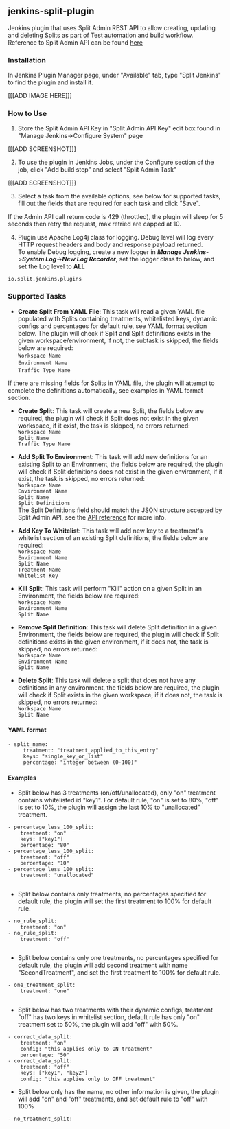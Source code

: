 <h2 id="jenkins-split-plugin" class="header-anchor">jenkins-split-plugin</h2>
<p>Jenkins plugin that uses Split Admin REST API to allow creating,  updating and deleting Splits as part of Test automation and build workflow.<br />
Reference to Split Admin API can be found <a href="https://docs.split.io/reference">here</a></p>
<h3 id="installation" class="header-anchor">Installation</h3>
<p>In Jenkins Plugin Manager page, under "Available" tab, type "Split Jenkins" to find the plugin and install it.</p>
<p>[[[ADD IMAGE HERE]]]</p>
<h3 id="how-to-use" class="header-anchor">How to Use</h3>
<ol>
<li>Store the Split Admin API Key in "Split Admin API Key" edit box found in "Manage Jenkins-&gt;Configure System" page</li>
</ol>
<p>[[[ADD SCREENSHOT]]]</p>
<ol start="2">
<li>To use the plugin in Jenkins Jobs, under the Configure section of the job, click "Add build step" and select "Split Admin Task"</li>
</ol>
<p>[[[ADD SCREENSHOT]]]</p>
<ol start="3">
<li>Select a task from the available options, see below for supported tasks, fill out the fields that are required for each task and click "Save".</li>
</ol>
<p class="callout info">If the Admin API call return code is 429 (throttled), the plugin will sleep for 5 seconds then retry the request, max retried are capped at 10.</p>
<ol start="4">
<li>Plugin use Apache Log4j class for logging. Debug level will log every HTTP request headers and body and response payload returned.<br />
To enable Debug logging, create a new logger in <strong><em>Manage Jenkins</em></strong>-&gt;<strong><em>System Log</em></strong>-&gt;<strong><em>New Log Recorder</em></strong>, set the logger class to below, and set the Log level to <strong>ALL</strong></li>
</ol>
<pre class="prettyprint"><code>io.split.jenkins.plugins</code></pre>
<h3 id="supported-tasks" class="header-anchor">Supported Tasks</h3>
<ul>
<li><strong>Create Split From YAML File</strong>: This task will read a given YAML file populated with Splits containing treatments, whitelisted keys, dynamic configs and percentages for default rule, see YAML format section below. The plugin will check if Split and Split definitions exists in the given workspace/environment, if not, the subtask is skipped, the fields below are required:<br />
<code>Workspace Name</code><br />
<code>Environment Name</code><br />
<code>Traffic Type Name</code></li>
</ul>
<p class="callout info">If there are missing fields for Splits in YAML file, the plugin will attempt to complete the definitions automatically, see examples in YAML format section.</p>
<ul>
<li><p><strong>Create Split</strong>: This task will create a new Split, the fields below are required, the plugin will check if Split does not exist in the given workspace, if it exist, the task is skipped, no errors returned: <br />
<code>Workspace Name</code><br />
<code>Split Name</code><br />
<code>Traffic Type Name</code></p></li>
<li><p><strong>Add Split To Environment</strong>: This task will add new definitions for an existing Split to an Environment, the fields below are required, the plugin will check if Split definitions does not exist in the given environment, if it exist, the task is skipped, no errors returned:  <br />
<code>Workspace Name</code><br />
<code>Environment Name</code><br />
<code>Split Name</code><br />
<code>Split Definitions</code><br />
The Split Definitions field should match the JSON structure accepted by Split Admin API, see the <a href="https://docs.split.io/reference#create-split-definition-in-environment">API reference</a> for more info.</p></li>
<li><p><strong>Add Key To Whitelist</strong>: This task will add new key to a treatment's whitelist section of an existing Split definitions, the fields below are required:<br />
<code>Workspace Name</code><br />
<code>Environment Name</code><br />
<code>Split Name</code><br />
<code>Treatment Name</code><br />
<code>Whitelist Key</code></p></li>
<li><p><strong>Kill Split</strong>: This task will perform "Kill" action on a given Split in an Environment,  the fields below are required:<br />
<code>Workspace Name</code><br />
<code>Environment Name</code><br />
<code>Split Name</code></p></li>
<li><p><strong>Remove Split Definition</strong>: This task will delete Split definition in a given Environment, the fields below are required, the plugin will check if Split definitions exists in the given environment, if it does not, the task is skipped, no errors returned:<br />
<code>Workspace Name</code><br />
<code>Environment Name</code><br />
<code>Split Name</code></p></li>
<li><p><strong>Delete Split</strong>: This task will delete a split that does not have any definitions in any environment, the fields below are required, the plugin will check if Split exists in the given workspace, if it does not, the task is skipped, no errors returned:<br />
<code>Workspace Name</code><br />
<code>Split Name</code></p></li>
</ul>
<h4 id="yaml-format" class="header-anchor">YAML format</h4>
<pre class="prettyprint"><code class="yaml language-yaml">- split_name:
     treatment: "treatment_applied_to_this_entry"
     keys: "single_key_or_list"
     percentage: "integer between (0-100)"</code></pre>
<h4 id="examples" class="header-anchor">Examples</h4>
<ul>
<li>Split below has 3 treatments (on/off/unallocated), only "on" treatment contains whitelisted id "key1". For default rule, "on" is set to 80%, "off" is set to 10%, the plugin will assign the last 10% to "unallocated" treatment. </li>
</ul>
<pre class="prettyprint"><code class="yaml language-yaml">- percentage_less_100_split:
    treatment: "on"
    keys: ["key1"]
    percentage: "80"
- percentage_less_100_split:
    treatment: "off"
    percentage: "10"
- percentage_less_100_split:
    treatment: "unallocated"</code></pre>
<pre class="prettyprint"><code></code></pre>
<ul>
<li>Split below contains only treatments, no percentages specified for default rule, the plugin will set the first treatment to 100% for default rule.</li>
</ul>
<pre class="prettyprint"><code class="yaml language-yaml">- no_rule_split:
    treatment: "on"
- no_rule_split:
    treatment: "off"</code></pre>
<pre class="prettyprint"><code></code></pre>
<ul>
<li>Split below contains only one treatments, no percentages specified for default rule, the plugin will add second treatment with name "SecondTreatment", and set the first treatment to 100% for default rule.</li>
</ul>
<pre class="prettyprint"><code class="yaml language-yaml">- one_treatment_split:
    treatment: "one"</code></pre>
<pre class="prettyprint"><code></code></pre>
<ul>
<li>Split below has two treatments with their dynamic configs, treatment "off" has two keys in whitelist section, default rule has only "on" treatment set to 50%, the plugin will add "off" with 50%.</li>
</ul>
<pre class="prettyprint"><code class="yaml language-yaml">- correct_data_split:
    treatment: "on"
    config: "this applies only to ON treatment"
    percentage: "50"
- correct_data_split:
    treatment: "off"
    keys: ["key1", "key2"]
    config: "this applies only to OFF treatment"</code></pre>
<ul>
<li>Split below only has the name, no other information is given, the plugin will add "on" and "off" treatments, and set default rule to "off" with 100%</li>
</ul>
<pre class="prettyprint"><code class="yaml language-yaml">- no_treatment_split:</code></pre>
